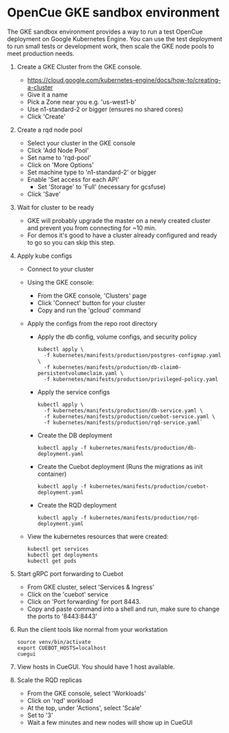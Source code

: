 # OpenCue GKE sandbox environment

The GKE sandbox environment provides a way to run a test OpenCue deployment on Google
Kubernetes Engine. You can use the test deployment to run small tests or development
work, then scale the GKE node pools to meet production needs.

1.  Create a GKE Cluster from the GKE console.
    *  https://cloud.google.com/kubernetes-engine/docs/how-to/creating-a-cluster
    *  Give it a name
    *  Pick a Zone near you e.g. 'us-west1-b'
    *  Use n1-standard-2 or bigger (ensures no shared cores)
    *  Click 'Create'

1.  Create a rqd node pool
    *  Select your cluster in the GKE console
    *  Click 'Add Node Pool'
    *  Set name to 'rqd-pool'
    *  Click on 'More Options'
    *  Set machine type to 'n1-standard-2' or bigger
    *  Enable 'Set access for each API'
       *  Set 'Storage' to 'Full' (necessary for gcsfuse)
    *  Click 'Save'

1.  Wait for cluster to be ready
    *  GKE will probably upgrade the master on a newly created cluster and prevent you
       from connecting for ~10 min.
    *  For demos it's good to have a cluster already configured and ready to go so you
       can skip this step.
       
1.  Apply kube configs
    *  Connect to your cluster
    *  Using the GKE console:
       *  From the GKE console, 'Clusters' page
       *  Click 'Connect' button for your cluster
       *  Copy and run the 'gcloud' command
    *  Apply the configs from the repo root directory
       -  Apply the db config, volume configs, and security policy

          ```
          kubectl apply \
            -f kubernetes/manifests/production/postgres-configmap.yaml \
            -f kubernetes/manifests/production/db-claim0-persistentvolumeclaim.yaml \
            -f kubernetes/manifests/production/privileged-policy.yaml
          ```

       -  Apply the service configs

          ```
          kubectl apply \
            -f kubernetes/manifests/production/db-service.yaml \
            -f kubernetes/manifests/production/cuebot-service.yaml \
            -f kubernetes/manifests/production/rqd-service.yaml`
          ```

       - Create the DB deployment

         ```
         kubectl apply -f kubernetes/manifests/production/db-deployment.yaml
         ```

       - Create the Cuebot deployment (Runs the migrations as init container)

         ```
         kubectl apply -f kubernetes/manifests/production/cuebot-deployment.yaml
         ```

       - Create the RQD deployment

         ```
         kubectl apply -f kubernetes/manifests/production/rqd-deployment.yaml
         ```

    *  View the kubernetes resources that were created:

       ```
       kubectl get services
       kubectl get deployments
       kubectl get pods
       ```

1.  Start gRPC port forwarding to Cuebot
    * From GKE cluster, select 'Services & Ingress'
    * Click on the 'cuebot' service
    * Click on 'Port forwarding' for port 8443.
    * Copy and paste command into a shell and run, make sure to change the ports to '8443:8443'

1.  Run the client tools like normal from your workstation

    ```
    source venv/bin/activate
    export CUEBOT_HOSTS=localhost
    cuegui
    ```

1.  View hosts in CueGUI. You should have 1 host available.

1.  Scale the RQD replicas
    * From the GKE console, select 'Workloads'
    * Click on 'rqd' workload
    * At the top, under 'Actions', select 'Scale'
    * Set to '3'
    * Wait a few minutes and new nodes will show up in CueGUI
